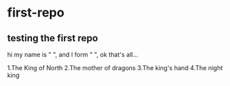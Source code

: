 # first-repo

## testing the first repo

hi my name is " ", and I form " ", ok that's all...


1.The King of North
2.The mother of dragons
3.The king's hand
4.The night king